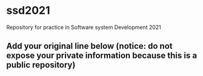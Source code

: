 # ssd2021
Repository for practice in Software system Development 2021
## Add your original line below (notice: do not expose your private information because this is a public repository)
